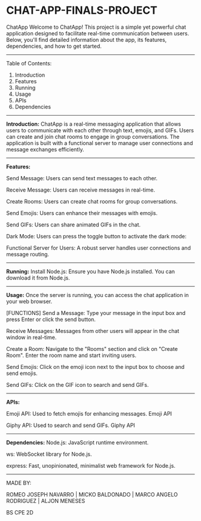 # CHAT-APP-FINALS-PROJECT

ChatApp
Welcome to ChatApp! This project is a simple yet powerful chat application designed to facilitate real-time communication between users. Below, you'll find detailed information about the app, its features, dependencies, and how to get started.
_____________________________________________________________________________________________________________________________________________________________________________________
Table of Contents:
1. Introduction
2. Features
3. Running
4. Usage
5. APIs
6. Dependencies
_____________________________________________________________________________________________________________________________________________________________________________________
**Introduction:**
ChatApp is a real-time messaging application that allows users to communicate with each other through text, emojis, and GIFs. Users can create and join chat rooms to engage in group conversations. The application is built with a functional server to manage user connections and message exchanges efficiently.
_____________________________________________________________________________________________________________________________________________________________________________________

**Features:**


Send Message: Users can send text messages to each other.

Receive Message: Users can receive messages in real-time.

Create Rooms: Users can create chat rooms for group conversations.

Send Emojis: Users can enhance their messages with emojis.

Send GIFs: Users can share animated GIFs in the chat.

Dark Mode: Users can press the toggle button to activate the dark mode:

Functional Server for Users: A robust server handles user connections and message routing.

_____________________________________________________________________________________________________________________________________________________________________________________




**Running:**
Install Node.js: Ensure you have Node.js installed. You can download it from Node.js.



_____________________________________________________________________________________________________________________________________________________________________________________


**Usage:**
Once the server is running, you can access the chat application in your web browser.







[FUNCTIONS]
Send a Message: Type your message in the input box and press Enter or click the send button.

Receive Messages: Messages from other users will appear in the chat window in real-time.

Create a Room: Navigate to the "Rooms" section and click on "Create Room". Enter the room name and start inviting users.

Send Emojis: Click on the emoji icon next to the input box to choose and send emojis.

Send GIFs: Click on the GIF icon to search and send GIFs.



_____________________________________________________________________________________________________________________________________________________________________________________


**APIs:**

Emoji API: Used to fetch emojis for enhancing messages. Emoji API

Giphy API: Used to search and send GIFs. Giphy API



_____________________________________________________________________________________________________________________________________________________________________________________


**Dependencies:**
Node.js: JavaScript runtime environment.

ws: WebSocket library for Node.js.

express: Fast, unopinionated, minimalist web framework for Node.js.

_____________________________________________________________________________________________________________________________________________________________________________________

MADE BY:


ROMEO JOSEPH NAVARRO |
MICKO BALDONADO |
MARCO ANGELO RODRIGUEZ |
ALJON MENESES


BS CPE 2D

